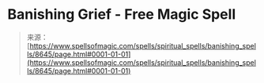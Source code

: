 <!--yml
category: 未分类
date: 2024-06-12 18:44:08
-->

# Banishing Grief - Free Magic Spell

> 来源：[https://www.spellsofmagic.com/spells/spiritual_spells/banishing_spells/8645/page.html#0001-01-01](https://www.spellsofmagic.com/spells/spiritual_spells/banishing_spells/8645/page.html#0001-01-01)